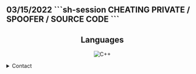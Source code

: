 <h2>03/15/2022
```sh-session
  CHEATING PRIVATE / SPOOFER / SOURCE CODE 
```

<h2 align="center">Languages</h2>
<p align="center">
  <img alt="C++" src="https://img.shields.io/badge/-C++-090909?style=for-the-badge&logo=C%2b%2b&logoColor=6296CC"></a> 
</p>


<details>
  <summary>Contact</summary>
 
</details>
</h2>
